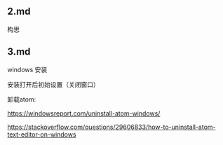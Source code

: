 ## 2.md

构思

## 3.md
windows 安装

安装打开后初始设置（关闭窗口）

卸载atom:

https://windowsreport.com/uninstall-atom-windows/

https://stackoverflow.com/questions/29606833/how-to-uninstall-atom-text-editor-on-windows

